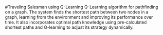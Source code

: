 #Traveling Salesman using Q-Learning
Q-Learning algorithm for pathfinding on a graph. The system finds the shortest path between two nodes in a graph, learning from the environment and improving its performance over time. It also incorporates optimal path knowledge using pre-calculated shortest paths and Q-learning to adjust its strategy dynamically.
